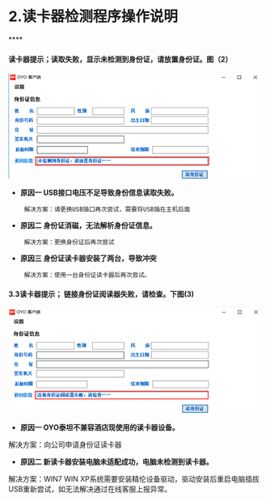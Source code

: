 # 2.读卡器检测程序操作说明

\*\*\*\*

                                                                  

#### **读卡器提示；读取失败，显示未检测到身份证，请放置身份证。图（2）**

![](../../../.gitbook/assets/image%20%28767%29.png)

                                                         

* **原因一 USB接口电压不足导致身份信息读取失败。**

       解决方案：请更换USB插口再次尝试，需要将USB插在主机后面

* **原因二  身份证消磁，无法解析身份证信息。**

       解决方案：更换身份证后再次尝试

* **原因三  身份证读卡器安装了两台，导致冲突**

       解决方案：使用一台身份证读卡器后再次尝试。



#### **3.3读卡器提示； 链接身份证阅读器失败，请检查。下图\(3\)**

![](../../../.gitbook/assets/image%20%28458%29.png)

                                                          

* **原因一  OYO泰坦不兼容酒店现使用的读卡器设备。**

解决方案：向公司申请身份证读卡器

* **原因二  新读卡器安装电脑未适配成功，电脑未检测到读卡器。**

解决方案：WIN7 WIN XP系统需要安装精伦设备驱动，驱动安装后重启电脑插拔USB重新尝试，如无法解决通过在线客服上报异常。

